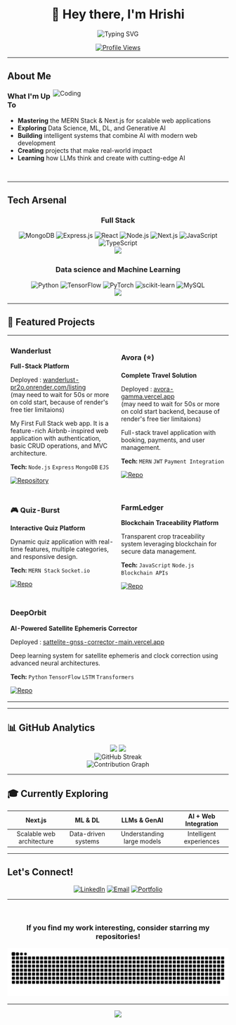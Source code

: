<div align="center">

# 👋 Hey there, I'm Hrishi

<img src="https://readme-typing-svg.demolab.com?font=Fira+Code&size=22&duration=3000&pause=1000&color=00D9FF&center=true&vCenter=true&width=600&lines=5th+Semester+Computer+Engineering+Student;Full+Stack+Developer+%7C+ML+and+DL+Developer;Solving+problems+with+my+potential" alt="Typing SVG" />

[![Profile Views](https://komarev.com/ghpvc/?username=Hrishi-524&color=00D9FF&style=flat-square&label=Profile+Views)](https://github.com/Hrishi-524)

</div>

---

## About Me

<img align="right" alt="Coding" width="400" src="https://raw.githubusercontent.com/abhisheknaiidu/abhisheknaiidu/master/code.gif">

###  What I'm Up To

- **Mastering** the MERN Stack & Next.js for scalable web applications
- **Exploring** Data Science, ML, DL, and Generative AI
- **Building** intelligent systems that combine AI with modern web development
- **Creating** projects that make real-world impact
- **Learning** how LLMs think and create with cutting-edge AI

<br clear="right"/>

---

## Tech Arsenal

<div align="center">

### Full Stack 
![MongoDB](https://img.shields.io/badge/MongoDB-47A248?style=for-the-badge&logo=mongodb&logoColor=white)
![Express.js](https://img.shields.io/badge/Express.js-000000?style=for-the-badge&logo=express&logoColor=white)
![React](https://img.shields.io/badge/React-61DAFB?style=for-the-badge&logo=react&logoColor=black)
![Node.js](https://img.shields.io/badge/Node.js-339933?style=for-the-badge&logo=node.js&logoColor=white)
![Next.js](https://img.shields.io/badge/Next.js-000000?style=for-the-badge&logo=next.js&logoColor=white)
![JavaScript](https://img.shields.io/badge/JavaScript-F7DF1E?style=for-the-badge&logo=javascript&logoColor=black)
![TypeScript](https://img.shields.io/badge/TypeScript-3178C6?style=for-the-badge&logo=typescript&logoColor=white)
<br/>
<img src="https://skillicons.dev/icons?i=mongodb,express,react,nodejs,nextjs,js,ts,&theme=dark" />

### Data science and Machine Learning
![Python](https://img.shields.io/badge/Python-3776AB?style=for-the-badge&logo=python&logoColor=white)
![TensorFlow](https://img.shields.io/badge/TensorFlow-FF6F00?style=for-the-badge&logo=tensorflow&logoColor=white)
![PyTorch](https://img.shields.io/badge/PyTorch-EE4C2C?style=for-the-badge&logo=pytorch&logoColor=white)
![scikit-learn](https://img.shields.io/badge/scikit--learn-F7931E?style=for-the-badge&logo=scikit-learn&logoColor=white)
![MySQL](https://img.shields.io/badge/MySQL-4479A1?style=for-the-badge&logo=mysql&logoColor=white)
<br/>
<img src="https://skillicons.dev/icons?i=mysql,py,sklearn,pytorch,tensorflow&theme=dark" />
</div>

---

## 🎯 Featured Projects

<div align="center">

<table>
<tr>
<td width="50%">

### Wanderlust
**Full-Stack Platform**

Deployed : [wanderlust-pr2o.onrender.com/listing](https://wanderlust-pr2o.onrender.com/listing)
<br/>
(may need to wait for 50s or more on cold start, because of render's free tier limitaions)

My First Full Stack web app. It is a feature-rich Airbnb-inspired web application with authentication, basic CRUD operations, and MVC architecture.

**Tech:** `Node.js` `Express` `MongoDB` `EJS`

[![Repository](https://img.shields.io/badge/View_Repo-181717?style=for-the-badge&logo=github)](https://github.com/wanderlust-ejs)

</td>

<td width="50%">
  
### Avora (⭐)
**Complete Travel Solution**

Deployed : [avora-gamma.vercel.app](https://avora-gamma.vercel.app/)
<br/>
(may need to wait for 50s or more on cold start backend, because of render's free tier limitaions)

Full-stack travel application with booking, payments, and user management.

**Tech:** `MERN` `JWT` `Payment Integration`

[![Repo](https://img.shields.io/badge/View_Repo-181717?style=for-the-badge&logo=github)](https://github.com/Hrishi-524/Avora)

</td>

</tr>

<tr>
<td width="50%">

### 🎮 Quiz-Burst
**Interactive Quiz Platform**

Dynamic quiz application with real-time features, multiple categories, and responsive design.

**Tech:** `MERN Stack` `Socket.io`

[![Repo](https://img.shields.io/badge/View_Repo-181717?style=for-the-badge&logo=github)](https://github.com/Quiz-Burst)

</td>

<td width="50%">

###  FarmLedger
**Blockchain Traceability Platform**

Transparent crop traceability system leveraging blockchain for secure data management.

**Tech:** `JavaScript` `Node.js` `Blockchain APIs`

[![Repo](https://img.shields.io/badge/View_Repo-181717?style=for-the-badge&logo=github)](https://github.com/FarmLedger)

</td>
</tr>


<tr>
<td colspan="2">

### DeepOrbit
**AI-Powered Satellite Ephemeris Corrector**

Deployed : [sattelite-gnss-corrector-main.vercel.app](https://sattelite-gnss-corrector-main.vercel.app/)

Deep learning system for satellite ephemeris and clock correction using advanced neural architectures.

**Tech:** `Python` `TensorFlow` `LSTM` `Transformers`

[![Repo](https://img.shields.io/badge/View_Repo-181717?style=for-the-badge&logo=github)](https://github.com/Sattelite-GNSS-Corrector)

</td>
</tr>
</table>

</div>

---

## 📊 GitHub Analytics

<div align="center">
  <img height="180em" src="https://github-readme-stats.vercel.app/api?username=Hrishi-524&show_icons=true&theme=tokyonight&include_all_commits=true&count_private=true&hide_border=true"/>
  <img height="180em" src="https://github-readme-stats.vercel.app/api/top-langs/?username=Hrishi-524&layout=compact&langs_count=8&theme=tokyonight&hide_border=true"/>
</div>

<div align="center">
  <img src="https://github-readme-streak-stats.herokuapp.com/?user=Hrishi-524&theme=tokyonight&hide_border=true" alt="GitHub Streak" />
</div>

<div align="center">
  <img src="https://github-readme-activity-graph.vercel.app/graph?username=Hrishi-524&theme=tokyo-night&hide_border=true&area=true" alt="Contribution Graph" />
</div>

---

## 🎓 Currently Exploring

<div align="center">

| Next.js | ML & DL | LLMs & GenAI | AI + Web Integration |
|:---:|:---:|:---:|:---:|
| Scalable web architecture | Data-driven systems | Understanding large models | Intelligent experiences |

</div>

---

## Let's Connect!

<div align="center">

[![LinkedIn](https://img.shields.io/badge/LinkedIn-0A66C2?style=for-the-badge&logo=linkedin&logoColor=white)](...)
[![Email](https://img.shields.io/badge/Email-D14836?style=for-the-badge&logo=gmail&logoColor=white)](mailto:...)
[![Portfolio](https://img.shields.io/badge/Portfolio-FF5722?style=for-the-badge&logo=google-chrome&logoColor=white)](#)

</div>

---

<div align="center">


<br>

### If you find my work interesting, consider starring my repositories!

![Snake animation](https://raw.githubusercontent.com/platane/snk/output/github-contribution-grid-snake-dark.svg)

---

<img src="https://capsule-render.vercel.app/api?type=waving&color=gradient&height=100&section=footer"/>

</div>
